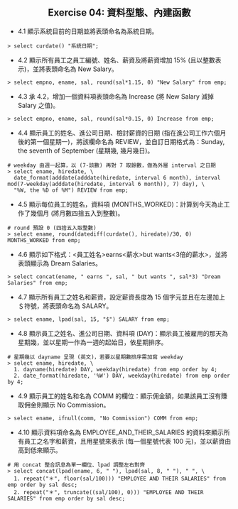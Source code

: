<h2 align="center">Exercise 04: 資料型態、內建函數</h2>

- 4.1 顯示系統目前的日期並將表頭命名為系統日期。
```mysql
> select curdate() "系統日期";
```

- 4.2 顯示所有員工之員工編號、姓名、薪資及將薪資增加 15% (且以整數表示)，並將表頭命名為 New Salary。
```mysql
> select empno, ename, sal, round(sal*1.15, 0) "New Salary" from emp;
```

- 4.3 承 4.2，增加一個資料項表頭命名為 Increase (將 New Salary 減掉 Salary 之值)。
```mysql
> select empno, ename, sal, round(sal*0.15, 0) Increase from emp;
```

- 4.4 顯示員工的姓名、進公司日期、檢討薪資的日期 (指在進公司工作六個月後的第一個星期一)，將該欄命名為 REVIEW，並自訂日期格式為：Sunday, the seventh of September (星期幾, 幾月幾日)。
```mysql
# weekday 由週一起算，以 (7-該數) 再對 7 取餘數，做為外層 interval 之日期
> select ename, hiredate, \
  date_format(adddate(adddate(hiredate, interval 6 month), interval mod(7-weekday(adddate(hiredate, interval 6 month)), 7) day), \
  "%W, the %D of %M") REVIEW from emp;
```

- 4.5 顯示每位員工的姓名，資料項 (MONTHS_WORKED)：計算到今天為止工作了幾個月 (將月數四捨五入到整數)。
```mysql
# round 預設 0 (四捨五入取整數)
> select ename, round(datediff(curdate(), hiredate)/30, 0) MONTHS_WORKED from emp;
```

- 4.6 顯示如下格式：<員工姓名>earns<薪水>but wants<3倍的薪水>，並將表頭顯示為 Dream Salaries。
```mysql
> select concat(ename, " earns ", sal, " but wants ", sal*3) "Dream Salaries" from emp;
```

- 4.7 顯示所有員工之姓名和薪資，設定薪資長度為 15 個字元並且在左邊加上＄符號，將表頭命名為 SALARY。
```mysql
> select ename, lpad(sal, 15, "$") SALARY from emp;
```

- 4.8 顯示員工之姓名、進公司日期、資料項 (DAY)：顯示員工被雇用的那天為星期幾，並以星期一作為一週的起始日，依星期排序。
```mysql
# 星期幾以 dayname 呈現 (英文)，若要以星期數排序需加寫 weekday
> select ename, hiredate, \
  1. dayname(hiredate) DAY, weekday(hiredate) from emp order by 4;
  2. date_format(hiredate, '%W') DAY, weekday(hiredate) from emp order by 4;
```

- 4.9 顯示員工的姓名和名為 COMM 的欄位：顯示佣金額，如果該員工沒有賺取佣金則顯示 No Commission。
```mysql
> select ename, ifnull(comm, "No Commission") COMM from emp;
```

- 4.10 顯示資料項命名為 EMPLOYEE_AND_THEIR_SALARIES 的資料來顯示所有員工之名字和薪資，且用星號來表示 (每一個星號代表 100 元)，並以薪資由高到低來顯示。
```mysql
# 用 concat 整合訊息為單一欄位、lpad 調整左右對齊
> select concat(lpad(ename, 6, " "), lpad(sal, 8, " "), " ", \
  1. repeat("＊", floor(sal/100))) "EMPLOYEE AND THEIR SALARIES" from emp order by sal desc;
  2. repeat("＊", truncate((sal/100), 0))) "EMPLOYEE AND THEIR SALARIES" from emp order by sal desc;
```
